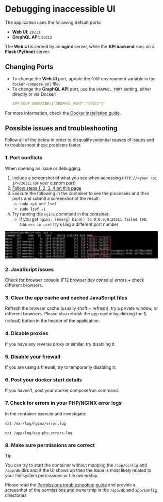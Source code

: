 # Debugging inaccessible UI

The application uses the following default ports:

- **Web UI**: `20211`  
- **GraphQL API**: `20212`

The **Web UI** is served by an **nginx** server, while the **API backend** runs on a **Flask (Python)** server.

## Changing Ports

- To change the **Web UI** port, update the `PORT` environment variable in the `docker-compose.yml` file.
- To change the **GraphQL API** port, use the `GRAPHQL_PORT` setting, either directly or via Docker:
  ```yaml
  APP_CONF_OVERRIDE={"GRAPHQL_PORT":"20212"}
  ```

For more information, check the [Docker installation guide](https://github.com/jokob-sk/NetAlertX/blob/main/dockerfiles/README.md).

## Possible issues and troubleshooting

Follow all of the below in order to disqualify potential causes of issues and to troubleshoot these problems faster.

### 1. Port conflicts

When opening an issue or debugging:

1. Include a screenshot of what you see when accessing `HTTP://<your rpi IP>/20211` (or your custom port)
1. [Follow steps 1, 2, 3, 4  on this page](./DEBUG_TIPS.md) 
1. Execute the following in the container to see the processes and their ports and submit a screenshot of the result:
   - `sudo apk add lsof`
   - `sudo lsof -i`
1. Try running the `nginx` command in the container:
   - if you get `nginx: [emerg] bind() to 0.0.0.0:20211 failed (98: Address in use)` try using a different port number


![lsof ports](./img/WEB_UI_PORT_DEBUG/container_port.png)

### 2. JavaScript issues 

Check for browser console (F12 browser dev console) errors + check different browsers.

### 3. Clear the app cache and cached JavaScript files

Refresh the browser cache (usually shoft + refresh), try a private window, or different browsers. Please also refresh the app cache by clicking the 🔃 (reload) button in the header of the application. 

### 4. Disable proxies

If you have any reverse proxy or similar, try disabling it. 

### 5. Disable your firewall

If you are using a firewall, try to temporarily disabling it. 

### 6. Post your docker start details

If you haven't, post your docker compose/run command.

### 7. Check for errors in your PHP/NGINX error logs

In the container execute and investigate:

`cat /var/log/nginx/error.log`

`cat /app/log/app.php_errors.log`

### 8. Make sure permissions are correct

> [!TIP]
> You can try to start the container without mapping the `/app/config` and `/app/db` dirs and if the UI shows up then the issue is most likely related to your file system permissions or file ownership. 

Please read the [Permissions troubleshooting guide](./FILE_PERMISSIONS.md) and provide a screesnhot of the permissions and ownership in the `/app/db` and `app/config` directories. 